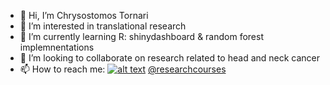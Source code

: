 - 👋 Hi, I’m Chrysostomos Tornari
- 👀 I’m interested in translational research
- 🌱 I’m currently learning R: shinydashboard & random forest implemnentations
- 💞️ I’m looking to collaborate on research related to head and neck cancer
- 📫 How to reach me: [![alt text](http://i.imgur.com/wWzX9uB.png)](https://twitter.com/researchcourses) [@researchcourses](https://twitter.com/researchcourses)

<!---
ChrysostomosTornari/ChrysostomosTornari is a ✨ special ✨ repository because its `README.md` (this file) appears on your GitHub profile.
You can click the Preview link to take a look at your changes.
--->
